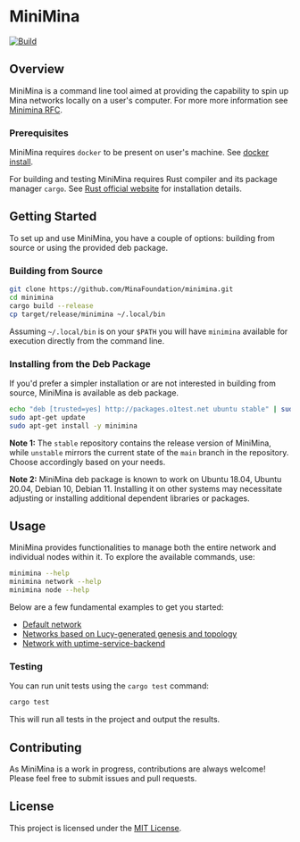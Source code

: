 # MiniMina

[![Build](https://github.com/MinaFoundation/minimina/actions/workflows/build.yaml/badge.svg)](https://github.com/MinaFoundation/minimina/actions/workflows/build.yaml)

## Overview

MiniMina is a command line tool aimed at providing the capability to spin up Mina networks locally on a user's computer. For more more information see [Minimina RFC](/docs/rfc/README.md).

### Prerequisites

MiniMina requires `docker` to be present on user's machine. See [docker install](https://docs.docker.com/engine/install/).

For building and testing MiniMina requires Rust compiler and its package manager `cargo`. See [Rust official website](https://www.rust-lang.org/tools/install) for installation details.

## Getting Started

To set up and use MiniMina, you have a couple of options: building from source or using the provided deb package.

### Building from Source

```bash
git clone https://github.com/MinaFoundation/minimina.git
cd minimina
cargo build --release
cp target/release/minimina ~/.local/bin
```
Assuming `~/.local/bin` is on your `$PATH` you will have `minimina` available for execution directly from the command line.

### Installing from the Deb Package

If you'd prefer a simpler installation or are not interested in building from source, MiniMina is available as deb package.

```bash
echo "deb [trusted=yes] http://packages.o1test.net ubuntu stable" | sudo tee /etc/apt/sources.list.d/mina.list
sudo apt-get update
sudo apt-get install -y minimina
```
**Note 1:**  The `stable` repository contains the release version of MiniMina, while `unstable` mirrors the current state of the `main` branch in the repository. Choose accordingly based on your needs.

**Note 2:** MiniMina deb package is known to work on Ubuntu 18.04, Ubuntu 20.04, Debian 10, Debian 11. Installing it on other systems may necessitate adjusting or installing additional dependent libraries or packages.

## Usage

MiniMina provides functionalities to manage both the entire network and individual nodes within it. To explore the available commands, use:

```bash
minimina --help
minimina network --help
minimina node --help
```
Below are a few fundamental examples to get you started:

 - [Default network](https://github.com/MinaFoundation/minimina/wiki/Default-network)
 - [Networks based on Lucy-generated genesis and topology](https://github.com/MinaFoundation/minimina/wiki/Networks-based-on-Lucy%E2%80%90generated-genesis-and-topology)
 - [Network with uptime-service-backend](https://github.com/MinaFoundation/minimina/wiki/Network-with-uptime%E2%80%90service%E2%80%90backend)

### Testing

You can run unit tests using the `cargo test` command:

```bash
cargo test
```

This will run all tests in the project and output the results.

## Contributing

As MiniMina is a work in progress, contributions are always welcome! Please feel free to submit issues and pull requests.

## License

This project is licensed under the [MIT License](LICENSE).
